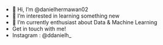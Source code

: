 - 👋 Hi, I’m @danielhermawan02
- 👀 I’m interested in learning something new
- 🌱 I’m currently enthusiast about Data & Machine Learning
- Get in touch with me!
- Instagram : @ddanielh_ 

<!---
danielhermawan02/danielhermawan02 is a ✨ special ✨ repository because its `README.md` (this file) appears on your GitHub profile.
You can click the Preview link to take a look at your changes.
--->
